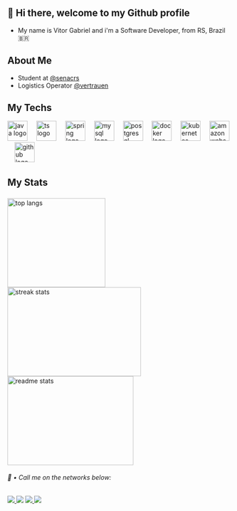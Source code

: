 ## 👋 Hi there, welcome to my Github profile

- My name is Vitor Gabriel and i'm a Software Developer, from RS, Brazil 🇧🇷

## About Me
- Student at [@senacrs](https://br.linkedin.com/school/senac-rs/)
- Logistics Operator [@vertrauen](https://br.linkedin.com/company/vertrauen---perfis-para-esquadrias-em-pvc)

## My Techs
<div align="left">
  <img src="https://skillicons.dev/icons?i=js" height="45" alt="java logo"  />
  <img width="12" />
  <img src="https://skillicons.dev/icons?i=ts" height="45" alt="ts logo"  />
  <img width="12" />
  <img src="https://skillicons.dev/icons?i=html" height="45" alt="spring logo"  />
  <img width="12" />
  <img src="https://skillicons.dev/icons?i=css" height="45" alt="mysql logo"  />
  <img width="12" />
  <img src="https://skillicons.dev/icons?i=mysql" height="45" alt="postgresql logo"  />
  <img width="12" />
  <img src="https://skillicons.dev/icons?i=nodejs" height="45" alt="docker logo"  />
  <img width="12" />
  <img src="https://skillicons.dev/icons?i=figma" height="45" alt="kubernetes logo"  />
  <img width="12" />
  <img src="https://skillicons.dev/icons?i=react" height="45" alt="amazonwebservices logo"  />
  <img width="12" />
  <img src="https://skillicons.dev/icons?i=github" height="45" alt="github logo"  />
  <img width="12" />
</div>

## My Stats

###

<div align=left>
  <img width=220 height=200  src="https://github-readme-stats-salesp07.vercel.app/api/top-langs/?username=vitorLnm&hide=HTML&langs_count=8&layout=compact&theme=react&border_radius=10&size_weight=0.5&count_weight=0.5&exclude_repo=github-readme-stats" alt="top langs"/>
  <img width=300 height=200  src="https://github-readme-streak-stats-salesp07.vercel.app/?user=vitorLnm&count_private=true&theme=react&border_radius=10" alt="streak stats"/>
  <img width=283  height=200 src="https://github-readme-stats-salesp07.vercel.app/api?username=vitorLnm&count_private=true&show_icons=true&theme=react&rank_icon=github&border_radius=10" alt="readme stats" />
</div>
</div>



<div align="left"> 
  <h6>
  📨 • Call me on the networks below:
  </h6>
  <a href="https://instagram.com/vitaolz" target="_blank"><img src="https://img.shields.io/badge/-Instagram-%23E4405F?style=for-the-badge&logo=instagram&logoColor=white" target="_blank">
  </a>
  <a href = "mailto:vitor.justinbrum@gmail.com"><img src="https://img.shields.io/badge/-Gmail-%23333?style=for-the-badge&logo=gmail&logoColor=white" target="_blank"></a>
  </a>
  <a href="https://linkedin.com/in/vitorbrum" target="_blank">
    <img src="https://img.shields.io/badge/LinkedIn-0077B5?style=for-the-badge&logo=linkedin&logoColor=white" target="_blank" />
  </a>
  <a href="https://vitorlnm.github.io" target="_blank">
     <img src="https://img.shields.io/badge/Portfolio-FF5722?style=for-the-badge&logo=todoist&logoColor=white" target="_blank" /> 
  </a>
</div>


